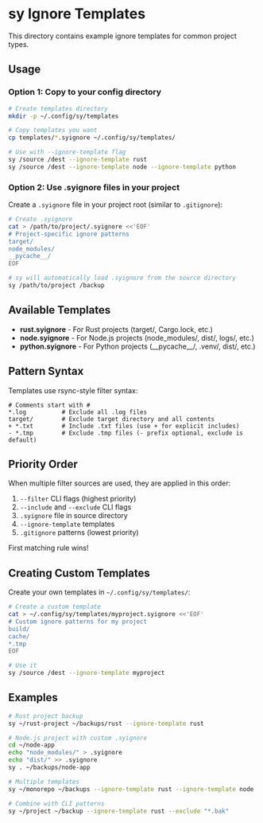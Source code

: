 # sy Ignore Templates

This directory contains example ignore templates for common project types.

## Usage

### Option 1: Copy to your config directory

```bash
# Create templates directory
mkdir -p ~/.config/sy/templates

# Copy templates you want
cp templates/*.syignore ~/.config/sy/templates/

# Use with --ignore-template flag
sy /source /dest --ignore-template rust
sy /source /dest --ignore-template node --ignore-template python
```

### Option 2: Use .syignore files in your project

Create a `.syignore` file in your project root (similar to `.gitignore`):

```bash
# Create .syignore
cat > /path/to/project/.syignore <<'EOF'
# Project-specific ignore patterns
target/
node_modules/
__pycache__/
EOF

# sy will automatically load .syignore from the source directory
sy /path/to/project /backup
```

## Available Templates

- **rust.syignore** - For Rust projects (target/, Cargo.lock, etc.)
- **node.syignore** - For Node.js projects (node_modules/, dist/, logs/, etc.)
- **python.syignore** - For Python projects (\_\_pycache\_\_/, .venv/, dist/, etc.)

## Pattern Syntax

Templates use rsync-style filter syntax:

```
# Comments start with #
*.log          # Exclude all .log files
target/        # Exclude target directory and all contents
+ *.txt        # Include .txt files (use + for explicit includes)
- *.tmp        # Exclude .tmp files (- prefix optional, exclude is default)
```

## Priority Order

When multiple filter sources are used, they are applied in this order:

1. `--filter` CLI flags (highest priority)
2. `--include` and `--exclude` CLI flags
3. `.syignore` file in source directory
4. `--ignore-template` templates
5. `.gitignore` patterns (lowest priority)

First matching rule wins!

## Creating Custom Templates

Create your own templates in `~/.config/sy/templates/`:

```bash
# Create a custom template
cat > ~/.config/sy/templates/myproject.syignore <<'EOF'
# Custom ignore patterns for my project
build/
cache/
*.tmp
EOF

# Use it
sy /source /dest --ignore-template myproject
```

## Examples

```bash
# Rust project backup
sy ~/rust-project ~/backups/rust --ignore-template rust

# Node.js project with custom .syignore
cd ~/node-app
echo "node_modules/" > .syignore
echo "dist/" >> .syignore
sy . ~/backups/node-app

# Multiple templates
sy ~/monorepo ~/backups --ignore-template rust --ignore-template node

# Combine with CLI patterns
sy ~/project ~/backup --ignore-template rust --exclude "*.bak"
```
